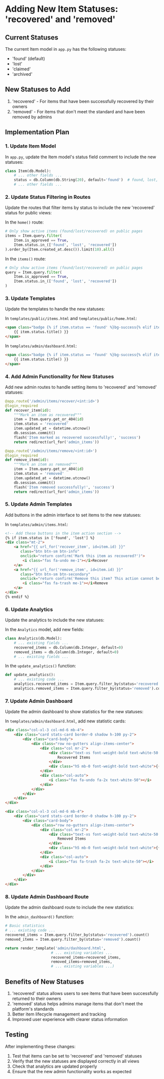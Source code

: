 # Adding New Item Statuses: 'recovered' and 'removed'

## Current Statuses
The current Item model in `app.py` has the following statuses:
- 'found' (default)
- 'lost'
- 'claimed'
- 'archived'

## New Statuses to Add
1. 'recovered' - For items that have been successfully recovered by their owners
2. 'removed' - For items that don't meet the standard and have been removed by admins

## Implementation Plan

### 1. Update Item Model
In `app.py`, update the Item model's status field comment to include the new statuses:

```python
class Item(db.Model):
    # ... other fields ...
    status = db.Column(db.String(20), default='found')  # found, lost, claimed, archived, recovered, removed
    # ... other fields ...
```

### 2. Update Status Filtering in Routes
Update the routes that filter items by status to include the new 'recovered' status for public views:

In the `home()` route:
```python
# Only show active items (found/lost/recovered) on public pages
items = Item.query.filter(
    Item.is_approved == True,
    Item.status.in_(['found', 'lost', 'recovered'])
).order_by(Item.created_at.desc()).limit(10).all()
```

In the `items()` route:
```python
# Only show active items (found/lost/recovered) on public pages
query = Item.query.filter(
    Item.is_approved == True,
    Item.status.in_(['found', 'lost', 'recovered'])
)
```

### 3. Update Templates
Update the templates to handle the new statuses:

In `templates/public/items.html` and `templates/public/home.html`:
```html
<span class="badge {% if item.status == 'found' %}bg-success{% elif item.status == 'lost' %}bg-warning{% elif item.status == 'recovered' %}bg-info{% else %}bg-secondary{% endif %} status-badge">
    {{ item.status.title() }}
</span>
```

In `templates/admin/dashboard.html`:
```html
<span class="badge {% if item.status == 'found' %}bg-success{% elif item.status == 'lost' %}bg-warning{% elif item.status == 'recovered' %}bg-info{% elif item.status == 'removed' %}bg-secondary{% else %}bg-info{% endif %}">
    {{ item.status.title() }}
</span>
```

### 4. Add Admin Functionality for New Statuses
Add new admin routes to handle setting items to 'recovered' and 'removed' statuses:

```python
@app.route('/admin/items/recover/<int:id>')
@login_required
def recover_item(id):
    """Mark an item as recovered"""
    item = Item.query.get_or_404(id)
    item.status = 'recovered'
    item.updated_at = datetime.utcnow()
    db.session.commit()
    flash('Item marked as recovered successfully!', 'success')
    return redirect(url_for('admin_items'))

@app.route('/admin/items/remove/<int:id>')
@login_required
def remove_item(id):
    """Mark an item as removed"""
    item = Item.query.get_or_404(id)
    item.status = 'removed'
    item.updated_at = datetime.utcnow()
    db.session.commit()
    flash('Item removed successfully!', 'success')
    return redirect(url_for('admin_items'))
```

### 5. Update Admin Templates
Add buttons in the admin interface to set items to the new statuses:

In `templates/admin/items.html`:
```html
<!-- Add these buttons in the item action section -->
{% if item.status in ['found', 'lost'] %}
<div class="mt-2">
    <a href="{{ url_for('recover_item', id=item.id) }}" 
       class="btn btn-sm btn-info"
       onclick="return confirm('Mark this item as recovered?')">
        <i class="fas fa-undo me-1"></i>Recover
    </a>
    <a href="{{ url_for('remove_item', id=item.id) }}" 
       class="btn btn-sm btn-secondary"
       onclick="return confirm('Remove this item? This action cannot be undone.')">
        <i class="fas fa-trash me-1"></i>Remove
    </a>
</div>
{% endif %}
```

### 6. Update Analytics
Update the analytics to include the new statuses:

In the `Analytics` model, add new fields:
```python
class Analytics(db.Model):
    # ... existing fields ...
    recovered_items = db.Column(db.Integer, default=0)
    removed_items = db.Column(db.Integer, default=0)
    # ... existing fields ...
```

In the `update_analytics()` function:
```python
def update_analytics():
    # ... existing code ...
    analytics.recovered_items = Item.query.filter_by(status='recovered').count()
    analytics.removed_items = Item.query.filter_by(status='removed').count()
```

### 7. Update Admin Dashboard
Update the admin dashboard to show statistics for the new statuses:

In `templates/admin/dashboard.html`, add new statistic cards:
```html
<div class="col-xl-3 col-md-6 mb-4">
    <div class="card stats-card border-0 shadow h-100 py-2">
        <div class="card-body">
            <div class="row no-gutters align-items-center">
                <div class="col mr-2">
                    <div class="text-xs font-weight-bold text-white-50 text-uppercase mb-1">
                        Recovered Items
                    </div>
                    <div class="h5 mb-0 font-weight-bold text-white">{{ recovered_items }}</div>
                </div>
                <div class="col-auto">
                    <i class="fas fa-undo fa-2x text-white-50"></i>
                </div>
            </div>
        </div>
    </div>
</div>

<div class="col-xl-3 col-md-6 mb-4">
    <div class="card stats-card border-0 shadow h-100 py-2">
        <div class="card-body">
            <div class="row no-gutters align-items-center">
                <div class="col mr-2">
                    <div class="text-xs font-weight-bold text-white-50 text-uppercase mb-1">
                        Removed Items
                    </div>
                    <div class="h5 mb-0 font-weight-bold text-white">{{ removed_items }}</div>
                </div>
                <div class="col-auto">
                    <i class="fas fa-trash fa-2x text-white-50"></i>
                </div>
            </div>
        </div>
    </div>
</div>
```

### 8. Update Admin Dashboard Route
Update the admin dashboard route to include the new statistics:

In the `admin_dashboard()` function:
```python
# Basic statistics
# ... existing code ...
recovered_items = Item.query.filter_by(status='recovered').count()
removed_items = Item.query.filter_by(status='removed').count()

return render_template('admin/dashboard.html', 
                     # ... existing variables ...
                     recovered_items=recovered_items,
                     removed_items=removed_items,
                     # ... existing variables ...)
```

## Benefits of New Statuses
1. 'recovered' status allows users to see items that have been successfully returned to their owners
2. 'removed' status helps admins manage items that don't meet the platform's standards
3. Better item lifecycle management and tracking
4. Improved user experience with clearer status information

## Testing
After implementing these changes:
1. Test that items can be set to 'recovered' and 'removed' statuses
2. Verify that the new statuses are displayed correctly in all views
3. Check that analytics are updated properly
4. Ensure that the new admin functionality works as expected